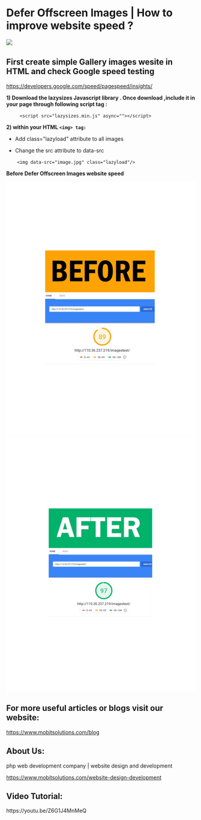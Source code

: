 # Defer Offscreen Images | How to improve website speed ?

<img  src="images/images/1%20(2).png"  heigth="200" width="200">

## First create simple Gallery images wesite in HTML and check Google speed testing 

https://developers.google.com/speed/pagespeed/insights/



<b> 1) Download the lazysizes Javascript library . Once download ,include it in your page through following script tag :</b>
```
     <script src="lazysizes.min.js" async=""></script>
```
<b> 2) within your HTML ```<img> tag:``` </b>

* Add class="lazyload" attribute to all images
* Change the src attribute to data-src
 
    <!--Use data-src. And,specify lazyload class-->
```
    <img data-src="image.jpg" class="lazyload"/>
```


<b>Before Defer Offscreen Images website speed</b>

<img src="images/Before.png" ><img src="images/After.png" >

<h2>For more useful articles or blogs visit our website:</h2>

https://www.mobitsolutions.com/blog

<h2>About Us:</h2>
php web development company | website design and development

https://www.mobitsolutions.com/website-design-development

<h2>Video Tutorial:</h2>
https://youtu.be/Z6G1J4MnMeQ

